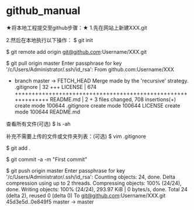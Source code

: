 # github_manual

 ★将本地工程提交至github步骤：★
 1.先在网站上新建XXX.git
 
 2.然后在本地执行以下操作：
$ git init

$ git remote add origin git@github.com:Username/XXX.git


$ git pull origin master
Enter passphrase for key '/c/Users/Administrator/.ssh/id_rsa':
From github.com:Username/XXX
 * branch            master     -> FETCH_HEAD
Merge made by the 'recursive' strategy.
 .gitignore |  32 +++
 LICENSE    | 674 +++++++++++++++++++++++++++++++++++++++++++++++++++++++++++++
 README.md  |   2 +
 3 files changed, 708 insertions(+)
 create mode 100644 .gitignore
 create mode 100644 LICENSE
 create mode 100644 README.md
 
 查看所有文件(可选)
 $ ls -ah


 补充不需要上传的文件或文件夹列表：(可选)
$ vim .gitignore

$ git add .

$ git commit -a -m "First commit"


$ git push origin master
Enter passphrase for key '/c/Users/Administrator/.ssh/id_rsa':
Counting objects: 24, done.
Delta compression using up to 2 threads.
Compressing objects: 100% (24/24), done.
Writing objects: 100% (24/24), 293.97 KiB | 0 bytes/s, done.
Total 24 (delta 2), reused 0 (delta 0)
To git@github.com:Username/XXX.git
   45d3e5d..0e849f5  master -> master